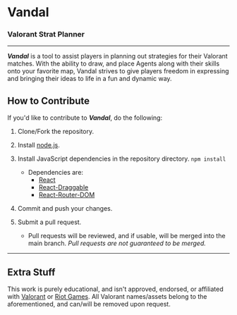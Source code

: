 # Vandal

### Valorant Strat Planner

---

_**Vandal**_ is a tool to assist players in planning out strategies for their Valorant matches. With the ability to draw, and place Agents along with their skills onto your favorite map, Vandal strives to give players freedom in expressing and bringing their ideas to life in a fun and dynamic way.

## How to Contribute

If you'd like to contribute to _**Vandal**_, do the following:

1.  Clone/Fork the repository.
2.  Install [node.js](https://nodejs.org/en/).
3.  Install JavaScript dependencies in the repository directory.
    `npm install`

    - Dependencies are:
      - [React](https://reactjs.org)
      - [React-Draggable](https://www.npmjs.com/package/react-draggable)
      - [React-Router-DOM](https://reactrouter.com/web/guides/quick-start)

4.  Commit and push your changes.
5.  Submit a pull request.
    - Pull requests will be reviewed, and if usable, will be merged into the main branch. _Pull requests are not guaranteed to be merged._

---

## Extra Stuff

This work is purely educational, and isn't approved, endorsed, or affiliated with [Valorant](https://playvalorant.com/) or [Riot Games](https://www.riotgames.com/). All Valorant names/assets belong to the aforementioned, and can/will be removed upon request.
